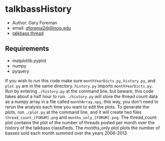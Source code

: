 talkbassHistory
===============

- Author: Gary Foreman
- email: gforema2@illinois.edu
- [talkbass thread](http://www.talkbass.com/threads/thread-count-tb-classifieds.1081726/)

Requirements
------------
- matplotlib.pyplot
- numpy
- pyquery

If you wish to run this code make sure `monthYearDicts.py`, `history.py`, and 
`plot.py` are in the same directory. `history.py` imports `monthYearDicts.py`. 
Run by entering `./history.py` at the command line, but beware, this code takes 
about a half hour to run. `./history.py` will store the thread count data as 
a numpy array in a file called `monthArray.npy`, this way, you don't need to 
rerun the analysis each time you want to edit the plots. To generate the 
plots, run `./plot.py` at the command line, and it will create two files 
`thread_count_[FORUM].png` and `months_only_[FORUM].png`. The thread_count plot
contains the plot of the number of threads posted per month over the history
of the talkbass classifieds. The months_only plot plots the number of basses 
sold each month summed over the years 2006-2013.
